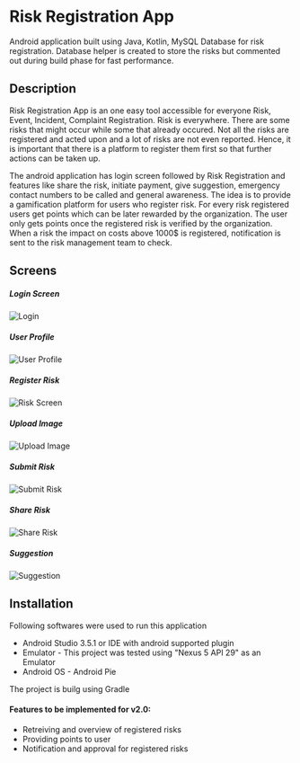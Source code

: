 # Risk Registration App

Android application built using Java, Kotlin, MySQL Database for risk registration. Database helper is created to store the risks but commented out during build phase for fast performance.

## Description
Risk Registration App is an one easy tool accessible for everyone Risk, Event, Incident, Complaint Registration. Risk is everywhere. There are some risks that might occur while some that already occured. Not all the risks are registered and acted upon and a lot of risks are not even reported. Hence, it is important that there is a platform to register them first so that further actions can be taken up. 


The android application has login screen followed by Risk Registration and features like share the risk, initiate payment, give suggestion, emergency contact numbers to be called and general awareness.
The idea is to provide a gamification platform for users who register risk. For every risk registered users get points which can be later rewarded by the organization. The user only gets points once the registered risk is verified by the organization. When a risk the impact on costs above 1000$ is registered, notification is sent to the risk management team to check. 

## Screens

##### Login Screen

![Login](BananaSkin2/Login.PNG)

##### User Profile

![User Profile](BananaSkin2/UserProfile.png)

##### Register Risk

![Risk Screen](BananaSkin2/RiskScreen.png)

##### Upload Image

![Upload Image](BananaSkin2/UploadPicture.png)

##### Submit Risk

![Submit Risk](BananaSkin2/SubmitRisk.png)

##### Share Risk

![Share Risk](BananaSkin2/ShareRisk.png)

##### Suggestion

![Suggestion](BananaSkin2/Sugestions.png)


## Installation

Following softwares were used to run this application

- Android Studio 3.5.1 or IDE with android supported plugin
- Emulator - This project was tested using "Nexus 5 API 29" as an Emulator
- Android OS - Android Pie

The project is builg using Gradle

#### Features to be implemented for v2.0:

- Retreiving and overview of registered risks
- Providing points to user
- Notification and approval for registered risks
